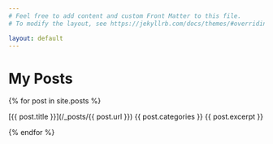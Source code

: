 ```yaml
---
# Feel free to add content and custom Front Matter to this file.
# To modify the layout, see https://jekyllrb.com/docs/themes/#overriding-theme-defaults

layout: default
---
```

# My Posts

{% for post in site.posts %}

[{{ post.title }}](/_posts/{{ post.url }})
{{ post.categories }}
{{ post.excerpt }}

{% endfor %}
